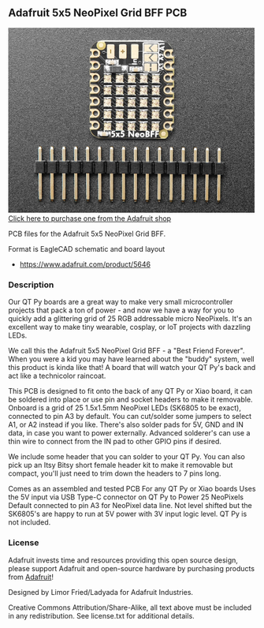 ## Adafruit 5x5 NeoPixel Grid BFF PCB

<a href="http://www.adafruit.com/products/5646"><img src="assets/5646-05.jpg?raw=true" width="500px"><br/>
Click here to purchase one from the Adafruit shop</a>

PCB files for the Adafruit 5x5 NeoPixel Grid BFF. 

Format is EagleCAD schematic and board layout
* https://www.adafruit.com/product/5646

### Description

Our QT Py boards are a great way to make very small microcontroller projects that pack a ton of power - and now we have a way for you to quickly add a glittering grid of 25 RGB addressable micro NeoPixels. It's an excellent way to make tiny wearable, cosplay, or IoT projects with dazzling LEDs.

We call this the Adafruit 5x5 NeoPixel Grid BFF - a "Best Friend Forever". When you were a kid you may have learned about the "buddy" system, well this product is kinda like that! A board that will watch your QT Py's back and act like a technicolor raincoat.

This PCB is designed to fit onto the back of any QT Py or Xiao board, it can be soldered into place or use pin and socket headers to make it removable. Onboard is a grid of 25 1.5x1.5mm NeoPixel LEDs (SK6805 to be exact), connected to pin A3 by default. You can cut/solder some jumpers to select A1, or A2 instead if you like. There's also solder pads for 5V, GND and IN data, in case you want to power externally. Advanced solderer's can use a thin wire to connect from the IN pad to other GPIO pins if desired.

We include some header that you can solder to your QT Py. You can also pick up an Itsy Bitsy short female header kit to make it removable but compact, you'll just need to trim down the headers to 7 pins long.

Comes as an assembled and tested PCB
For any QT Py or Xiao boards
Uses the 5V input via USB Type-C connector on QT Py to Power 25 NeoPixels
Default connected to pin A3 for NeoPixel data line. Not level shifted but the SK6805's are happy to run at 5V power with 3V input logic level.
QT Py is not included.

### License

Adafruit invests time and resources providing this open source design, please support Adafruit and open-source hardware by purchasing products from [Adafruit](https://www.adafruit.com)!

Designed by Limor Fried/Ladyada for Adafruit Industries.

Creative Commons Attribution/Share-Alike, all text above must be included in any redistribution. 
See license.txt for additional details.
